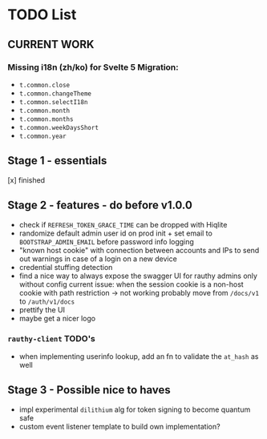 # TODO List

## CURRENT WORK

### Missing i18n (zh/ko) for Svelte 5 Migration:

- `t.common.close`
- `t.common.changeTheme`
- `t.common.selectI18n`
- `t.common.month`
- `t.common.months`
- `t.common.weekDaysShort`
- `t.common.year`

## Stage 1 - essentials

[x] finished

## Stage 2 - features - do before v1.0.0

- check if `REFRESH_TOKEN_GRACE_TIME` can be dropped with Hiqlite
- randomize default admin user id on prod init + set email to `BOOTSTRAP_ADMIN_EMAIL` before password info logging
- "known host cookie" with connection between accounts and IPs to send out warnings in case
  of a login on a new device
- credential stuffing detection
- find a nice way to always expose the swagger UI for rauthy admins only without config
  current issue: when the session cookie is a non-host cookie with path restriction -> not working
  probably move from `/docs/v1` to `/auth/v1/docs`
- prettify the UI
- maybe get a nicer logo

### `rauthy-client` TODO's

- when implementing userinfo lookup, add an fn to validate the `at_hash` as well

## Stage 3 - Possible nice to haves

- impl experimental `dilithium` alg for token signing to become quantum safe
- custom event listener template to build own implementation?
